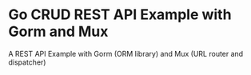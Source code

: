 # Go CRUD REST API Example with Gorm and Mux
A REST API Example with Gorm (ORM library) and Mux (URL router and dispatcher)